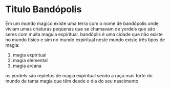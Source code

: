 # Titulo **Bandópolis**
Em um mundo magico existe uma terra com o nome de bandópolis onde viviam umas criaturas pequenas  que se chamavam de yordels que são seres com muita maguia espiritual.
bandóplis é uma cidade que não existe no mundo fisico e sim no mundo expiritual 
neste mundo existe três tipos de magia:

1. magia expiritual
2. magia elemental 
3. magia arcana 

os yordels são repletos de magia expiritual sendo a raça mas forte do mundo de tanta magia que têm desde o dia do seu nascimento 
